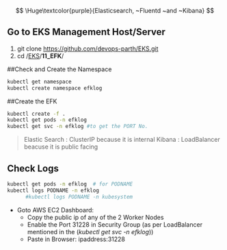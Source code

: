 $$
\Huge\textcolor{purple}{Elasticsearch, ~Fluentd ~and ~Kibana}
$$

## Go to EKS Management Host/Server
1. git clone https://github.com/devops-parth/EKS.git
2. cd /[EKS](https://github.com/devops-parth/EKS)/**11_EFK**/

##Check and Create the Namespace
```sh
kubectl get namespace
kubectl create namespace efklog 
```

##Create the EFK
```sh
kubectl create -f .
kubectl get pods -n efklog
kubectl get svc -n efklog #to get the PORT No.
```
> Elastic Search : ClusterIP because it is internal
>  Kibana : LoadBalancer beacuse it is public facing

## Check Logs
```sh
kubectl get pods -n efklog  # for PODNAME
kubectl logs PODNAME -n efklog
      #kubectl logs PODNAME -n kubesystem
```

-   Goto AWS EC2 Dashboard:
    -   Copy the public ip of any of the 2 Worker Nodes
    -   Enable the Port 31228 in Security Group (as per LoadBalancer mentioned in the (*kubectl get svc -n efklog*))
    -   Paste in Browser: ipaddress:31228
